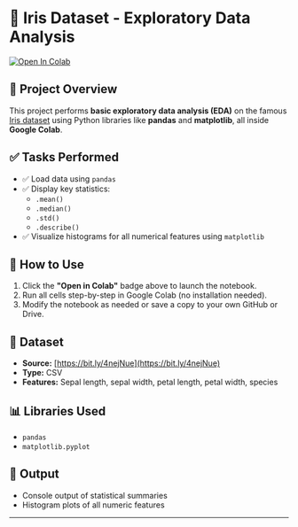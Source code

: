 # 🌸 Iris Dataset - Exploratory Data Analysis

[![Open In Colab](https://colab.research.google.com/assets/colab-badge.svg)](https://colab.research.google.com/github/yourusername/your-repo/blob/main/iris_eda.ipynb)

## 📌 Project Overview

This project performs **basic exploratory data analysis (EDA)** on the famous [Iris dataset](https://bit.ly/4nejNue) using Python libraries like **pandas** and **matplotlib**, all inside **Google Colab**.

## ✅ Tasks Performed

- ✅ Load data using `pandas`
- ✅ Display key statistics:
  - `.mean()`
  - `.median()`
  - `.std()`
  - `.describe()`
- ✅ Visualize histograms for all numerical features using `matplotlib`

## 🔧 How to Use

1. Click the **"Open in Colab"** badge above to launch the notebook.
2. Run all cells step-by-step in Google Colab (no installation needed).
3. Modify the notebook as needed or save a copy to your own GitHub or Drive.

## 📁 Dataset

- **Source:** [https://bit.ly/4nejNue](https://bit.ly/4nejNue)
- **Type:** CSV
- **Features:** Sepal length, sepal width, petal length, petal width, species

## 📊 Libraries Used

- `pandas`
- `matplotlib.pyplot`

## 📌 Output

- Console output of statistical summaries
- Histogram plots of all numeric features

---
